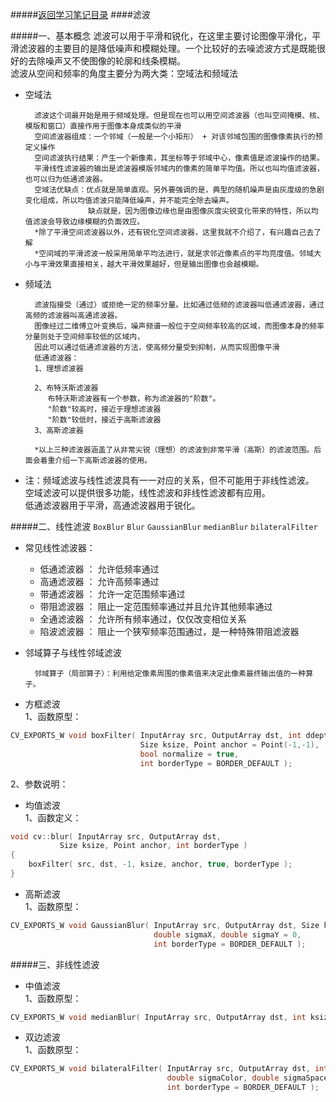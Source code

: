 #####[返回学习笔记目录](./leaning_catalog.md/#目录)
####滤波

#####一、基本概念
滤波可以用于平滑和锐化，在这里主要讨论图像平滑化，平滑滤波器的主要目的是降低噪声和模糊处理。一个比较好的去噪滤波方式是既能很好的去除噪声又不使图像的轮廓和线条模糊。<br>
滤波从空间和频率的角度主要分为两大类：空域法和频域法<br>
* 空域法

		滤波这个词最开始是用于频域处理。但是现在也可以用空间滤波器（也叫空间掩模、核、模版和窗口）直接作用于图像本身成类似的平滑
		空间滤波器组成：一个邻域（一般是一个小矩形） + 对该邻域包围的图像像素执行的预定义操作
		空间滤波执行结果：产生一个新像素，其坐标等于邻域中心，像素值是滤波操作的结果。
		平滑线性滤波器的输出是滤波器模版邻域内的像素的简单平均值。所以也叫均值滤波器，也可以归为低通滤波器。
		空域法优缺点：优点就是简单直观。另外要强调的是，典型的随机噪声是由灰度级的急剧变化组成，所以均值滤波只能降低噪声，并不能完全除去噪声。
					缺点就是，因为图像边缘也是由图像灰度尖锐变化带来的特性，所以均值滤波会导致边缘模糊的负面效应。
		*除了平滑空间滤波器以外，还有锐化空间滤波器，这里我就不介绍了，有兴趣自己去了解
		*空间域的平滑滤波一般采用简单平均法进行，就是求邻近像素点的平均亮度值。邻域大小与平滑效果直接相关，越大平滑效果越好，但是输出图像也会越模糊。

* 频域法

		滤波指接受（通过）或拒绝一定的频率分量。比如通过低频的滤波器叫低通滤波器，通过高频的滤波器叫高通滤波器。
		图像经过二维傅立叶变换后，噪声频谱一般位于空间频率较高的区域，而图像本身的频率分量则处于空间频率较低的区域内，
		因此可以通过低通滤波器的方法，使高频分量受到抑制，从而实现图像平滑
		低通滤波器：
		1、理想滤波器
		
		2、布特沃斯滤波器
		   布特沃斯滤波器有一个参数，称为滤波器的"阶数"。
		   "阶数"较高时，接近于理想滤波器
		   "阶数"较低时，接近于高斯滤波器
		3、高斯滤波器
		
		*以上三种滤波器涵盖了从非常尖锐（理想）的滤波到非常平滑（高斯）的滤波范围。后面会着重介绍一下高斯滤波器的使用。

* 注：频域滤波与线性滤波具有一一对应的关系，但不可能用于非线性滤波。<br>
      空域滤波可以提供很多功能，线性滤波和非线性滤波都有应用。<br>
      低通滤波器用于平滑，高通滤波器用于锐化。

#####二、线性滤波
`BoxBlur` `Blur` `GaussianBlur` `medianBlur` `bilateralFilter`

* 常见线性滤波器： 
	* 低通滤波器 ： 允许低频率通过
	* 高通滤波器 ： 允许高频率通过
	* 带通滤波器 ： 允许一定范围频率通过
	* 带阻滤波器 ： 阻止一定范围频率通过并且允许其他频率通过
	* 全通滤波器 ： 允许所有频率通过，仅仅改变相位关系
	* 陷波滤波器 ： 阻止一个狭窄频率范围通过，是一种特殊带阻滤波器

* 邻域算子与线性邻域滤波

		邻域算子（局部算子）：利用给定像素周围的像素值来决定此像素最终输出值的一种算子。

* 方框滤波<br>
1、函数原型：
```cpp
CV_EXPORTS_W void boxFilter( InputArray src, OutputArray dst, int ddepth,
                             Size ksize, Point anchor = Point(-1,-1),
                             bool normalize = true,
                             int borderType = BORDER_DEFAULT );
```
2、参数说明：

* 均值滤波<br>
1、函数定义：
```cpp
void cv::blur( InputArray src, OutputArray dst,
           Size ksize, Point anchor, int borderType )
{
    boxFilter( src, dst, -1, ksize, anchor, true, borderType );
}
```
* 高斯滤波<br>
1、函数原型：
```cpp
CV_EXPORTS_W void GaussianBlur( InputArray src, OutputArray dst, Size ksize,
                                double sigmaX, double sigmaY = 0,
                                int borderType = BORDER_DEFAULT );
```

#####三、非线性滤波
* 中值滤波<br>
1、函数原型：
```cpp
CV_EXPORTS_W void medianBlur( InputArray src, OutputArray dst, int ksize );
```
* 双边滤波<br>
1、函数原型：
```cpp
CV_EXPORTS_W void bilateralFilter( InputArray src, OutputArray dst, int d,
                                   double sigmaColor, double sigmaSpace,
                                   int borderType = BORDER_DEFAULT );
```
